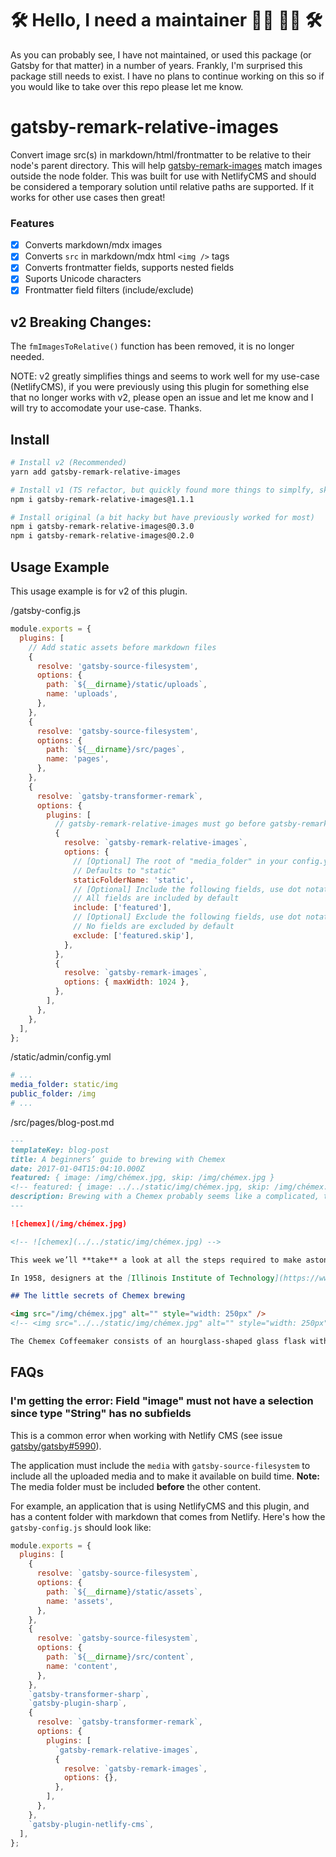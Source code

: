 # 🛠 Hello, I need a maintainer 👩‍💻 🧑‍💻 🛠 

As you can probably see, I have not maintained, or used this package (or Gatsby for that matter) in a number of years. Frankly, I'm surprised this package still needs to exist. I have no plans to continue working on this so if you would like to take over this repo please let me know.

# gatsby-remark-relative-images

Convert image src(s) in markdown/html/frontmatter to be relative to their node's parent directory. This will help [gatsby-remark-images](https://github.com/gatsbyjs/gatsby/tree/master/packages/gatsby-remark-images) match images outside the node folder. This was built for use with NetlifyCMS and should be considered a temporary solution until relative paths are supported. If it works for other use cases then great!

### Features

- [x] Converts markdown/mdx images
- [x] Converts `src` in markdown/mdx html `<img />` tags
- [x] Converts frontmatter fields, supports nested fields
- [x] Suports Unicode characters
- [x] Frontmatter field filters (include/exclude)

## v2 Breaking Changes:

The `fmImagesToRelative()` function has been removed, it is no longer needed.

NOTE: v2 greatly simplifies things and seems to work well for my use-case (NetlifyCMS), if you were previously using this plugin for something else that no longer works with v2, please open an issue and let me know and I will try to accomodate your use-case. Thanks.

## Install

```bash
# Install v2 (Recommended)
yarn add gatsby-remark-relative-images

# Install v1 (TS refactor, but quickly found more things to simplfy, skip)
npm i gatsby-remark-relative-images@1.1.1

# Install original (a bit hacky but have previously worked for most)
npm i gatsby-remark-relative-images@0.3.0
npm i gatsby-remark-relative-images@0.2.0
```

## Usage Example

This usage example is for v2 of this plugin.

/gatsby-config.js

```javascript
module.exports = {
  plugins: [
    // Add static assets before markdown files
    {
      resolve: 'gatsby-source-filesystem',
      options: {
        path: `${__dirname}/static/uploads`,
        name: 'uploads',
      },
    },
    {
      resolve: 'gatsby-source-filesystem',
      options: {
        path: `${__dirname}/src/pages`,
        name: 'pages',
      },
    },
    {
      resolve: `gatsby-transformer-remark`,
      options: {
        plugins: [
          // gatsby-remark-relative-images must go before gatsby-remark-images
          {
            resolve: `gatsby-remark-relative-images`,
            options: {
              // [Optional] The root of "media_folder" in your config.yml
              // Defaults to "static"
              staticFolderName: 'static',
              // [Optional] Include the following fields, use dot notation for nested fields
              // All fields are included by default
              include: ['featured'],
              // [Optional] Exclude the following fields, use dot notation for nested fields
              // No fields are excluded by default
              exclude: ['featured.skip'],
            },
          },
          {
            resolve: `gatsby-remark-images`,
            options: { maxWidth: 1024 },
          },
        ],
      },
    },
  ],
};
```

/static/admin/config.yml

```yml
# ...
media_folder: static/img
public_folder: /img
# ...
```

/src/pages/blog-post.md

```md
---
templateKey: blog-post
title: A beginners’ guide to brewing with Chemex
date: 2017-01-04T15:04:10.000Z
featured: { image: /img/chémex.jpg, skip: /img/chémex.jpg }
<!-- featured: { image: ../../static/img/chémex.jpg, skip: /img/chémex.jpg } -->
description: Brewing with a Chemex probably seems like a complicated, time-consuming ordeal, but once you get used to the process, it becomes a soothing ritual that's worth the effort every time.
---

![chemex](/img/chémex.jpg)

<!-- ![chemex](../../static/img/chémex.jpg) -->

This week we’ll **take** a look at all the steps required to make astonishing coffee with a Chemex at home. The Chemex Coffeemaker is a manual, pour-over style glass-container coffeemaker that Peter Schlumbohm invented in 1941, and which continues to be manufactured by the Chemex Corporation in Chicopee, Massachusetts.

In 1958, designers at the [Illinois Institute of Technology](https://www.spacefarm.digital) said that the Chemex Coffeemaker is _"one of the best-designed products of modern times"_, and so is included in the collection of the Museum of Modern Art in New York City.

## The little secrets of Chemex brewing

<img src="/img/chémex.jpg" alt="" style="width: 250px" />
<!-- <img src="../../static/img/chémex.jpg" alt="" style="width: 250px" /> -->

The Chemex Coffeemaker consists of an hourglass-shaped glass flask with a conical funnel-like neck (rather than the cylindrical neck of an Erlenmeyer flask) and uses proprietary filters, made of bonded paper (thicker-gauge paper than the standard paper filters for a drip-method coffeemaker) that removes most of the coffee oils, brewing coffee with a taste that is different than coffee brewed in other coffee-making systems; also, the thicker paper of the Chemex coffee filters may assist in removing cafestol, a cholesterol-containing compound found in coffee oils.
```

## FAQs

### I'm getting the error: Field "image" must not have a selection since type "String" has no subfields

This is a common error when working with Netlify CMS (see issue [gatsby/gatsby#5990](https://github.com/gatsbyjs/gatsby/issues/5990)).

The application must include the `media` with `gatsby-source-filesystem` to include all the uploaded media and to make it available on build time. **Note:** The media folder must be included **before** the other content.

For example, an application that is using NetlifyCMS and this plugin, and has a content folder with markdown that comes from Netlify. Here's how the `gatsby-config.js` should look like:

```js
module.exports = {
  plugins: [
    {
      resolve: `gatsby-source-filesystem`,
      options: {
        path: `${__dirname}/static/assets`,
        name: 'assets',
      },
    },
    {
      resolve: `gatsby-source-filesystem`,
      options: {
        path: `${__dirname}/src/content`,
        name: 'content',
      },
    },
    `gatsby-transformer-sharp`,
    `gatsby-plugin-sharp`,
    {
      resolve: `gatsby-transformer-remark`,
      options: {
        plugins: [
          `gatsby-remark-relative-images`,
          {
            resolve: `gatsby-remark-images`,
            options: {},
          },
        ],
      },
    },
    `gatsby-plugin-netlify-cms`,
  ],
};
```

